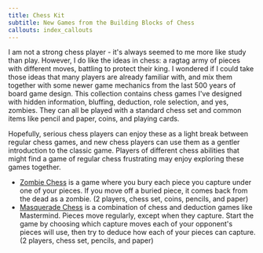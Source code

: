 ```yaml
---
title: Chess Kit
subtitle: New Games from the Building Blocks of Chess
callouts: index_callouts
---
```

I am not a strong chess player - it's always seemed to me more like study than
play. However, I do like the ideas in chess: a ragtag army of pieces with
different moves, battling to protect their king. I wondered if I could take
those ideas that many players are already familiar with, and mix them together
with some newer game mechanics from the last 500 years of board game design.
This collection contains chess games I've designed with hidden information,
bluffing, deduction, role selection, and yes, zombies. They can all be played
with a standard chess set and common items like pencil and paper, coins, and
playing cards.

Hopefully, serious chess players can enjoy these as a light break between
regular chess games, and new chess players can use them as a gentler
introduction to the classic game. Players of different chess abilities that
might find a game of regular chess frustrating may enjoy exploring these games
together.

* [Zombie Chess] is a game where you bury each piece you capture under one of
    your pieces. If you move off a buried piece, it comes back from the dead as
    a zombie. (2 players, chess set, coins, pencils, and paper)
* [Masquerade Chess] is a combination of chess and deduction games like
    Mastermind. Pieces move regularly, except when they capture. Start the
    game by choosing which capture moves each of your opponent's pieces will
    use, then try to deduce how each of your pieces can capture. (2 players,
    chess set, pencils, and paper)

[Zombie Chess]: rules.md#zombie-chess
[Masquerade Chess]: rules.md#masquerade-chess
